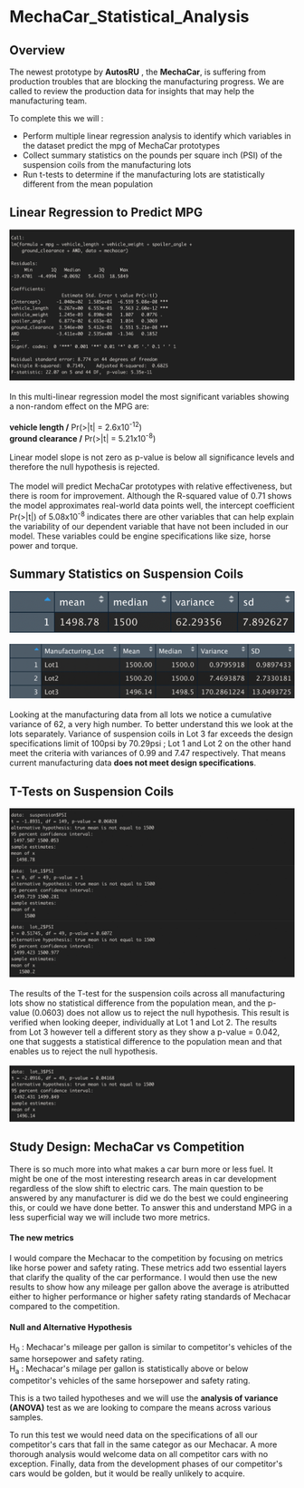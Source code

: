 # MechaCar_Statistical_Analysis
## Overview

The newest prototype by **AutosRU** , the **MechaCar**, is suffering from production troubles that are blocking the manufacturing progress. We are called to review the production data for insights that may help the manufacturing team.

To complete this we will :<br>
- Perform multiple linear regression analysis to identify which variables in the dataset predict the mpg of MechaCar prototypes<br>
- Collect summary statistics on the pounds per square inch (PSI) of the suspension coils from the manufacturing lots<br>
- Run t-tests to determine if the manufacturing lots are statistically different from the mean population



## Linear Regression to Predict MPG 


![](images/linear_regression.png)
<br><br>
In this multi-linear regression model the most significant variables showing a non-random effect on the MPG are: <br>
<br>
**vehicle length /**  Pr(>|t| = 2.6x10<sup>-12</sup>)<br>
**ground clearance /**  Pr(>|t| = 5.21x10<sup>-8</sup>)<br>
<br>
Linear model slope is not zero as p-value is below all significance levels and therefore the null hypothesis is rejected. 
<br><br>
The model will predict MechaCar prototypes with relative effectiveness, but there is room for improvement. Although the R-squared value of 0.71 shows the model approximates real-world data points well, the intercept coefficient Pr(>|t|) of 5.08x10<sup>-8</sup> indicates there are other variables that can help explain the variability of our dependent variable that have not been included in our model. These variables could be engine specifications like size, horse power and torque. 



## Summary Statistics on Suspension Coils 
![](images/total_summary.png)
<br><br>
![](images/lot_summary.png)
<br><br>
Looking at the manufacturing data from all lots we notice a cumulative variance of 62, a very high number. To better understand this we look at the lots separately.  Variance of suspension coils in Lot 3 far exceeds the design specifications limit of 100psi by 70.29psi ; Lot 1 and Lot 2 on the other hand meet the criteria with variances of 0.99 and 7.47 respectively. That means current manufacturing data **does not meet design specifications**.

## T-Tests on Suspension Coils

![](images/coilsall_3.png)
<br>  
The results of the T-test for the suspension coils across all manufacturing lots show no statistical difference from the population mean, and the p-value (0.0603) does not allow us to reject the null hypothesis. This result is verified when looking deeper, individually at Lot 1 and Lot 2. The results from Lot 3 however tell a different story as they show a p-value = 0.042, one that suggests a  statistical difference to the population mean and that enables us to reject the null hypothesis. 
<br>     
![](images/t-lot_3.png)
<br>
## Study Design: MechaCar vs Competition

There is so much more into what makes a car burn more or less fuel. It might be one of the most interesting research areas in car development regardless of the slow shift to electric cars. The main question to be answered by any manufacturer is did we do the best we could engineering this, or could we have done better. To answer this and understand MPG in a less superficial way we will include two more metrics.  

#### The new metrics
I would compare the Mechacar to the competition by focusing on metrics like horse power and safety rating. These metrics add two essential layers that clarify the quality of the car performance.  I would then use the new results to show how any mileage per gallon above the average is atributted either to higher performance or higher safety rating standards of Mechacar compared to the competition. <br>

#### Null and Alternative Hypothesis
H<sub>0</sub> : Mechacar's mileage per gallon is similar to competitor's vehicles of the same horsepower and safety rating.<br>
H<sub>a</sub> : Mechacar's milage per gallon is statistically above or below competitor's vehicles of the same horsepower and safety rating.

This is a two tailed hypotheses and we will use the **analysis of variance (ANOVA)** test as we are looking to compare the means across various samples. 

To run this test we would need data on the specifications of all our competitor's cars that fall in the same categor as our Mechacar. A more thorough analysis would welcome data on all competitor cars with no exception. Finally, data from the development phases of our competitor's cars would be golden, but it would be really unlikely to acquire. 


